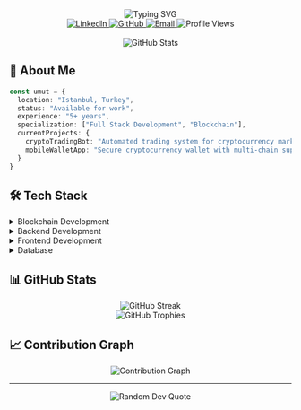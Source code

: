 <div align="center">
  <img src="https://readme-typing-svg.demolab.com?font=Fira+Code&weight=500&size=24&duration=4000&pause=1000&color=6366F1&center=true&vCenter=true&random=false&width=435&lines=Hi%2C+I'm+Umut+Tepe+%F0%9F%91%8B;Full+Stack+Developer;Blockchain+Enthusiast" alt="Typing SVG" />
</div>

<div align="center">
  <a href="https://linkedin.com/in/tepeumut">
    <img src="https://img.shields.io/badge/LinkedIn-%230077B5.svg?style=for-the-badge&logo=linkedin&logoColor=white" alt="LinkedIn" />
  </a>
  <a href="https://github.com/tepeumut">
    <img src="https://img.shields.io/badge/GitHub-%23121011.svg?style=for-the-badge&logo=github&logoColor=white" alt="GitHub" />
  </a>
  <a href="mailto:mail@tepeumut.com">
    <img src="https://img.shields.io/badge/Email-D14836?style=for-the-badge&logo=gmail&logoColor=white" alt="Email" />
  </a>
  
  <img src="https://komarev.com/ghpvc/?username=tepeumut&style=for-the-badge&color=6366F1" alt="Profile Views" />
</div>

<br />

<div align="center">
  <img src="https://github-stats-alpha.vercel.app/api?username=tepeumut&cc=22272e&tc=37BCF6&ic=fff&bc=0000" alt="GitHub Stats" />
</div>

## 💫 About Me

```typescript
const umut = {
  location: "Istanbul, Turkey",
  status: "Available for work",
  experience: "5+ years",
  specialization: ["Full Stack Development", "Blockchain"],
  currentProjects: {
    cryptoTradingBot: "Automated trading system for cryptocurrency markets",
    mobileWalletApp: "Secure cryptocurrency wallet with multi-chain support"
  }
}
```

## 🛠️ Tech Stack

<details>
<summary>Blockchain Development</summary>
<br />

![Solidity](https://img.shields.io/badge/Solidity-%23363636.svg?style=for-the-badge&logo=solidity&logoColor=white)
![Solana](https://img.shields.io/badge/Solana-9945FF?style=for-the-badge&logo=solana&logoColor=white)
![Web3.js](https://img.shields.io/badge/Web3.js-F16822?style=for-the-badge&logo=web3.js&logoColor=white)
</details>

<details>
<summary>Backend Development</summary>
<br />

![Node.js](https://img.shields.io/badge/Node.js-339933?style=for-the-badge&logo=nodedotjs&logoColor=white)
![Java](https://img.shields.io/badge/Java-%23ED8B00.svg?style=for-the-badge&logo=java&logoColor=white)
![NestJS](https://img.shields.io/badge/NestJS-%23E0234E.svg?style=for-the-badge&logo=nestjs&logoColor=white)
![Go](https://img.shields.io/badge/Go-%2300ADD8.svg?style=for-the-badge&logo=go&logoColor=white)
![PHP](https://img.shields.io/badge/PHP-%23777BB4.svg?style=for-the-badge&logo=php&logoColor=white)
![Symfony](https://img.shields.io/badge/Symfony-%23000000.svg?style=for-the-badge&logo=symfony&logoColor=white)
</details>

<details>
<summary>Frontend Development</summary>
<br />

![React](https://img.shields.io/badge/React-%2320232a.svg?style=for-the-badge&logo=react&logoColor=%2361DAFB)
![Next.js](https://img.shields.io/badge/Next.js-black?style=for-the-badge&logo=next.js&logoColor=white)
![JavaScript](https://img.shields.io/badge/JavaScript-%23323330.svg?style=for-the-badge&logo=javascript&logoColor=%23F7DF1E)
![TypeScript](https://img.shields.io/badge/TypeScript-%23007ACC.svg?style=for-the-badge&logo=typescript&logoColor=white)
</details>

<details>
<summary>Database</summary>
<br />

![MongoDB](https://img.shields.io/badge/MongoDB-%234ea94b.svg?style=for-the-badge&logo=mongodb&logoColor=white)
![PostgreSQL](https://img.shields.io/badge/PostgreSQL-%23316192.svg?style=for-the-badge&logo=postgresql&logoColor=white)
![MySQL](https://img.shields.io/badge/MySQL-%2300f.svg?style=for-the-badge&logo=mysql&logoColor=white)
![Redis](https://img.shields.io/badge/Redis-%23DD0031.svg?style=for-the-badge&logo=redis&logoColor=white)
</details>

## 📊 GitHub Stats

<div align="center">
  <img src="https://github-readme-streak-stats.herokuapp.com/?user=tepeumut&theme=tokyonight&hide_border=true" alt="GitHub Streak" />
</div>

<div align="center">
  <img src="https://github-profile-trophy.vercel.app/?username=tepeumut&theme=tokyonight&no-frame=true&row=1&column=7" alt="GitHub Trophies" />
</div>

## 📈 Contribution Graph

<div align="center">
  <img src="https://github-readme-activity-graph.vercel.app/graph?username=tepeumut&theme=tokyo-night&hide_border=true" alt="Contribution Graph" />
</div>

---

<div align="center">
  <img src="https://quotes-github-readme.vercel.app/api?type=horizontal&theme=tokyonight&quote=The%20present%20is%20theirs;%20the%20future,%20for%20which%20I%20really%20worked,%20is%20mine&author=Nikola%20Tesla" alt="Random Dev Quote" />
</div>
